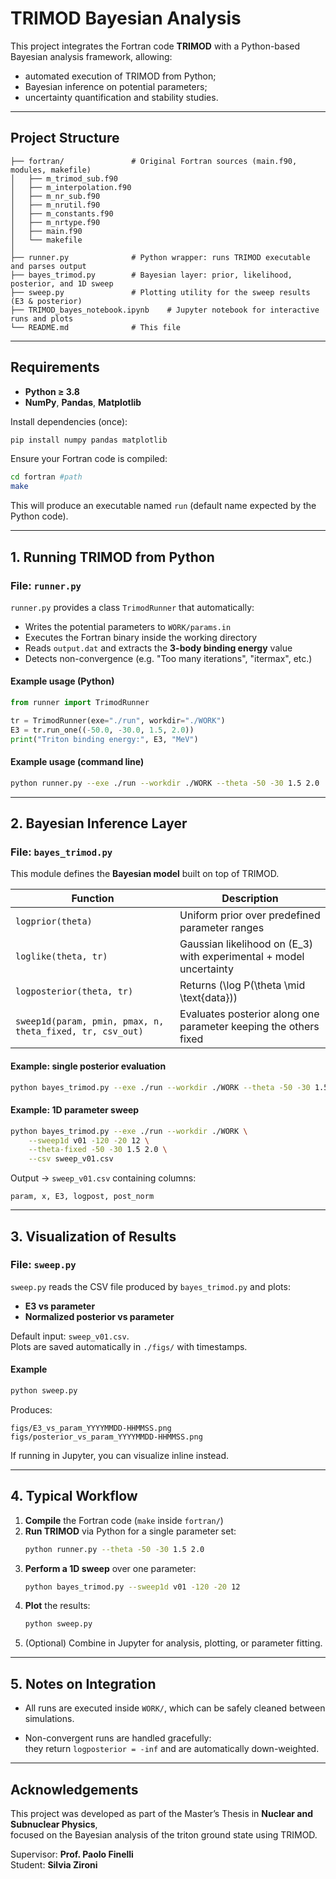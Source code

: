 # TRIMOD Bayesian Analysis
This project integrates the Fortran code **TRIMOD** with a Python-based Bayesian analysis framework,
allowing:
- automated execution of TRIMOD from Python;
- Bayesian inference on potential parameters;
- uncertainty quantification and stability studies.


---

## Project Structure

```
├── fortran/               # Original Fortran sources (main.f90, modules, makefile)
│   ├── m_trimod_sub.f90
│   ├── m_interpolation.f90
│   ├── m_nr_sub.f90
│   ├── m_nrutil.f90
│   ├── m_constants.f90
│   ├── m_nrtype.f90
│   ├── main.f90
│   └── makefile
│
├── runner.py              # Python wrapper: runs TRIMOD executable and parses output
├── bayes_trimod.py        # Bayesian layer: prior, likelihood, posterior, and 1D sweep
├── sweep.py               # Plotting utility for the sweep results (E3 & posterior)
├── TRIMOD_bayes_notebook.ipynb    # Jupyter notebook for interactive runs and plots
└── README.md              # This file
```

---

## Requirements

- **Python ≥ 3.8**
- **NumPy**, **Pandas**, **Matplotlib**

Install dependencies (once):
```bash
pip install numpy pandas matplotlib
```

Ensure your Fortran code is compiled:
```bash
cd fortran #path 
make
```

This will produce an executable named `run` (default name expected by the Python code).

---

## 1. Running TRIMOD from Python

### File: `runner.py`

`runner.py` provides a class `TrimodRunner` that automatically:
- Writes the potential parameters to `WORK/params.in`
- Executes the Fortran binary inside the working directory
- Reads `output.dat` and extracts the **3-body binding energy** value
- Detects non-convergence (e.g. "Too many iterations", "itermax", etc.)

#### Example usage (Python)
```python
from runner import TrimodRunner

tr = TrimodRunner(exe="./run", workdir="./WORK")
E3 = tr.run_one((-50.0, -30.0, 1.5, 2.0))
print("Triton binding energy:", E3, "MeV")
```

#### Example usage (command line)
```bash
python runner.py --exe ./run --workdir ./WORK --theta -50 -30 1.5 2.0
```

---

## 2. Bayesian Inference Layer

### File: `bayes_trimod.py`

This module defines the **Bayesian model** built on top of TRIMOD.

| Function | Description |
|-----------|--------------|
| `logprior(theta)` | Uniform prior over predefined parameter ranges |
| `loglike(theta, tr)` | Gaussian likelihood on \(E_3\) with experimental + model uncertainty |
| `logposterior(theta, tr)` | Returns \(\log P(\theta \mid \text{data})\) |
| `sweep1d(param, pmin, pmax, n, theta_fixed, tr, csv_out)` | Evaluates posterior along one parameter keeping the others fixed |

#### Example: single posterior evaluation
```bash
python bayes_trimod.py --exe ./run --workdir ./WORK --theta -50 -30 1.5 2.0
```

#### Example: 1D parameter sweep
```bash
python bayes_trimod.py --exe ./run --workdir ./WORK \
    --sweep1d v01 -120 -20 12 \
    --theta-fixed -50 -30 1.5 2.0 \
    --csv sweep_v01.csv
```

Output → `sweep_v01.csv` containing columns:
```
param, x, E3, logpost, post_norm
```

---

## 3. Visualization of Results

### File: `sweep.py`

`sweep.py` reads the CSV file produced by `bayes_trimod.py` and plots:
- **E3 vs parameter**
- **Normalized posterior vs parameter**

Default input: `sweep_v01.csv`.  
Plots are saved automatically in `./figs/` with timestamps.

#### Example
```bash
python sweep.py
```

Produces:
```
figs/E3_vs_param_YYYYMMDD-HHMMSS.png
figs/posterior_vs_param_YYYYMMDD-HHMMSS.png
```

If running in Jupyter, you can visualize inline instead.

---

## 4. Typical Workflow

1. **Compile** the Fortran code (`make` inside `fortran/`)
2. **Run TRIMOD** via Python for a single parameter set:
   ```bash
   python runner.py --theta -50 -30 1.5 2.0
   ```
3. **Perform a 1D sweep** over one parameter:
   ```bash
   python bayes_trimod.py --sweep1d v01 -120 -20 12
   ```
4. **Plot** the results:
   ```bash
   python sweep.py
   ```
5. (Optional) Combine in Jupyter for analysis, plotting, or parameter fitting.

---

## 5. Notes on Integration

- All runs are executed inside `WORK/`, which can be safely cleaned between simulations.

- Non-convergent runs are handled gracefully:  
  they return `logposterior = -inf` and are automatically down-weighted.

---


## Acknowledgements

This project was developed as part of the Master’s Thesis in **Nuclear and Subnuclear Physics**,  
focused on the Bayesian analysis of the triton ground state using TRIMOD.

Supervisor: **Prof. Paolo Finelli**  
Student: **Silvia Zironi**

